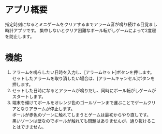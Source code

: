 # アプリ概要
指定時刻になるとミニゲームをクリアするまでアラーム音が鳴り続ける目覚まし時計アプリです。
集中しないとクリア困難なボール転がしゲームによって2度寝を防止します。

# 機能
1. アラームを鳴らしたい日時を入力し、[アラームセット]ボタンを押します。  
セットしたアラームを取り消したい場合は、[アラームキャンセル]ボタンを押します。
2. セットした日時になるとアラームが鳴りだし、同時にボール転がしゲームがスタートします。
3. 端末を傾けてボールをオレンジ色のゴールゾーンまで運ぶことでゲームクリアとなりアラームが停止します。  
ボールが赤色のゾーンに触れてしまうとゲームは最初からやり直しです。  
黒いゾーンは壁なのでボールが触れても問題はありませんが、通り抜けることはできません。
